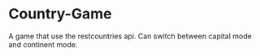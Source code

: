 # Country-Game
A game that use the restcountries api. Can switch between capital mode and continent mode.
